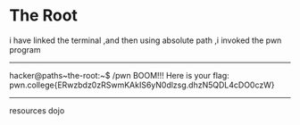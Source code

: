# The Root
i have linked the terminal ,and then using absolute path ,i invoked the pwn program
***
hacker@paths~the-root:~$ /pwn
BOOM!!!
Here is your flag:
pwn.college{ERwzbdz0zRSwmKAkIS6yN0dlzsg.dhzN5QDL4cDO0czW}
***
resources
dojo
